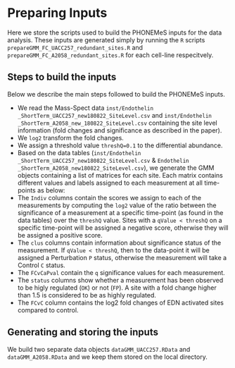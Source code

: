 # Preparing Inputs

Here we store the scripts used to build the PHONEMeS inputs for the data analysis. These inputs are generated simply by running the `R` scripts `prepareGMM_FC_UACC257_redundant_sites.R` and `prepareGMM_FC_A2058_redundant_sites.R` for each cell-line respecitvely.

## Steps to build the inputs

Below we describe the main steps followed to build the PHONEMeS inputs.

+ We read the Mass-Spect data `inst/Endothelin _ShortTerm_UACC257_new180822_SiteLevel.csv` and `inst/Endothelin _ShortTerm_A2058_new_180822_SiteLevel.csv` containing the site level information (fold changes and significance as described in the paper).
+ We `log2` transform the fold changes.
+ We assign a threshold value `threshQ=0.1` to the differential abundance.
+ Based on the data tables (`inst/Endothelin _ShortTerm_UACC257_new180822_SiteLevel.csv` & `Endothelin _ShortTerm_A2058_new180822_SiteLevel.csv`), we generate the GMM objects containing a list of matrices for each site. Each matrix contains different values and labels assigned to each measurement at all time-points as below:
+ The `Indiv` columns contain the scores we assign to each of the measurements by computing the `log2` value of the ratio between the significance of a measurement at a specific time-point (as found in the data tables) over the `threshQ` value. Sites with a `qValue < threshQ` on a specific time-point will be assigned a negative score, otherwise they will be assigned a positive score.
+ The `clus` columns contain information about significance status of the measurement. If `qValue < threshQ`, then to the data-point it will be assigned a Perturbation `P` status, otherwise the measurement will take a Control `C` status.
+ The `FCvCaPval` contain the `q` significance values for each measurement.
+ The `status` columns show whether a measurement has been observed to be higly regulated (`OK`) or not (`FP`). A site with a fold change higher than 1.5 is considered to be as highly regulated.
+ The `FCvC` column contains the log2 fold changes of EDN activated sites compared to control.

## Generating and storing the inputs

We build two separate data objects `dataGMM_UACC257.RData` and `dataGMM_A2058.RData` and we keep them stored on the local directory.
